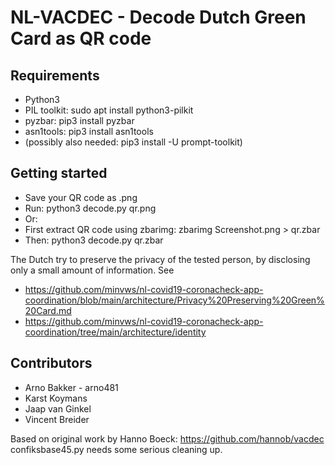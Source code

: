 NL-VACDEC - Decode Dutch Green Card as QR code
==============================================

Requirements
------------
* Python3
* PIL toolkit: sudo apt install python3-pilkit
* pyzbar: pip3 install pyzbar
* asn1tools: pip3 install asn1tools 
* (possibly also needed: pip3 install -U prompt-toolkit)

Getting started
---------------
- Save your QR code as .png
- Run: python3 decode.py qr.png
- Or:
- First extract QR code using zbarimg: zbarimg Screenshot.png > qr.zbar
- Then: python3 decode.py qr.zbar

The Dutch try to preserve the privacy of the tested person, 
by disclosing only a small amount of information. See

* https://github.com/minvws/nl-covid19-coronacheck-app-coordination/blob/main/architecture/Privacy%20Preserving%20Green%20Card.md
* https://github.com/minvws/nl-covid19-coronacheck-app-coordination/tree/main/architecture/identity

Contributors
------------
- Arno Bakker  - arno481
- Karst Koymans 
- Jaap van Ginkel
- Vincent Breider

Based on original work by Hanno Boeck: https://github.com/hannob/vacdec
confiksbase45.py needs some serious cleaning up.
